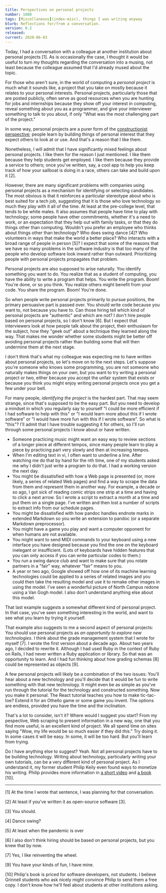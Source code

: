 ```yaml
---
title: Perspectives on personal projects
number: 1080
tags: [Miscellaneous](index-misc), things I was writing anyway
blurb: Reflections for/from a conversation.
version: 0.2
released: 
current: 2020-06-03
---
```

Today, I had a conversation with a colleague at another institution
about personal projects [1].  As is occasionally the case, I thought
it would be useful to turn my thoughts regarding the conversation
into a musing, not least because the colleague assumed that I'd
already mused about the topic.

For those who aren't sure, in the world of computing a _personal
project_ is much what it sounds like, a project that you take on
mostly because it relates to your personal interests.  Personal
projects, particularly those that are posted publicly, often serve
as good resources when you are hunting for jobs and internships
because they show off your interest in computing, reveal something
about you as a programmer, and give your interviewer something to
talk to you about, if only "What was the most challenging part of
the project."

In some way, personal projects are a purer form of the [constructionist
perspective](constructionism-2020-06-03); people learn by building
things of personal interest that they expect others to look at or
use.  And that's a reason that I like them.

Nonetheless, I will admit that I have significantly mixed feelings
about personal projects.  I like them for the reason I just mentioned.
I like them because they help students get employed.  I like them
because they provide a service to others; once you've written, say,
a cool app to help you keep track of how your sailboat is doing in
a race, others can take and build upon it [2].

However, there are many significant problems with companies using
personal projects as a mechanism for identifying or selecting
candidates.  The most obvious is that it reinforces a particular
stereotype about who is best suited for a tech job, suggesting that
it is those who love technology so much they play with it all of
the time.  At least at the pre-college level, that tends to be white
males.  It also assumes that people have time to play with technology;
some people have other commitments, whether it's a need to work,
or an expectation that they help out with family tasks, or that they
do things other than computing.  Wouldn't you prefer an employee who
thinks about things other than technology?  Who does swing dance [4]?
Who volunteers in ways that make the world a better place?  Who interacts
with a broad range of people in person [5]?  I expect that some of the
reasons that we have so many problems in the software industry is that
too many of the people who develop software look inward rather than
outward.  Prioritizing people with personal projects propagates that
problem.

Personal projects are also supposed to arise naturally.  You identify
something you want to do.  You realize that as a student of computing,
you have the ability to write a program that helps.  You write the
program.  Boom!  You're done, or so you think.  You realize others
might benefit from your code.  You share the program.  Boom!  You're
done.

So when people write personal projects primarily to pursue positions,
the primary persuasive part is passed over.  You should write code
because you want to, not because you have to.  Can those hiring tell
which kind of personal projects are "authentic" and which are not?  I
don't hire people based on personal projects, so I don't know [6].  But
I expect that interviewers look at how people talk about the project,
their enthusiasm for the subject, how they "geek out" about a technique
they learned along the way.  That makes me wonder whether some students
might be better off avoiding personal projects rather than building some
that will then undermine them at the next stage.

I don't think that's what my colleague was expecting me to have
written about personal projects, so let's move on to the next steps.
Let's suppose you're someone who knows some programming, you are
not someone who naturally makes things on your own, but you want
to try writing a personal project or two, either because you accept
the unfair system that exists or because you think you might enjoy
writing personal projects once you get a few under your belt.

For many people, *identifying the project* is the hardest part.
That may seem strange, since that's supposed to be the easy part.
But you need to develop a mindset in which you regularly say to
yourself "I could be more efficient if I had software to help with
this" or "I would learn more about this if I wrote software" or "I
would have more fun with this if I wrote software".  So what is
"this"?  I'll admit that I have trouble suggesting it for others,
so I'll run through some personal projects I know about or have
written.

* Someone practicing music might want an easy way to review sections
  of a longer piece at different tempos, since many people learn to
  play a piece by practicing part very slowly and then at increasing
  tempos.
* When I'm editing text in vi, I often want to underline a line.  After
  watching me do that by hand for the nth time, one of my students
  asked me why I didn't just write a program to do that.  I had a
  working version the next day.
* You might be dissatisfied with how a Web page is presented (or,
  more likely, a series of related Web pages) and find a way to
  scrape the data from them and represent them in another way.  For
  example, a decade or so ago, I got sick of reading comic strips
  one strip at a time and having to click a next arrow.  So I wrote
  a script to extract a month at a time and put them on a single
  page.  I've written and then lost a number of scripts to extract
  info from our schedule pages.
* You might be dissatisfied with how pandoc handles endnote marks in
  extended Markdown so you write an extension to pandoc (or a separate
  Markdown preprocessor).
* You might have a game you play and want a computer opponent for when
  humans are not available.
* You might want to send MIDI commands to your keyboard using a new
  interface you have designed because you find the one on the keyboard
  inelegant or insufficient.  (Lots of keyboards have hidden features
  that you can only access if you can write particular codes to them.)
* You run a swing dance club and want to make sure that you rotate
  partners in a "fair" way, whatever "fair" means to you.
* A year or two ago, Google showed off how one of its machine learning
  technologies could be applied to a series of related images and you
  could then take the resulting model and use it to remake other images
  in using the model.  I've seen a wonderful picture of North Campus
  redone using a Van Gogh model.  I also don't understand anything
  else about this model.

That last example suggests a somewhat different kind of personal
project.  In that case, you've seen something interesting in the
world, and want to see what you learn by trying it yourself.

That example also suggests to me a second aspect of personal projects:
You should use personal projects as *an opportunity to explore new
technologies*.  I think about the grade management system that I
wrote for myself [7].  I wrote the first version about a decade
ago.  About two years ago, I decided to rewrite it.  Although I had
used Ruby in the context of Ruby on Rails, I had never written a
Ruby application or library.  So that was an opportunity to learn.
And I had fun thinking about how grading schemas [8] could be
represented as objects [9].

A few personal projects will likely be a combination of the two
issues: You'll hear about a new technology and you'll decide that
it would be fun to write something with that new technology.  It
might even be as simple as you've run through the tutorial for the
technology and constructed something.  Now you make it personal.
The React tutorial teaches you how to make tic-tac-toe?  Extend it
for an Othello game or some game you invent.  The options are
endless, provided you have the time and the inclination.

That's a lot to consider, isn't it?  Where would I suggest you start?
From my pespective, Web scraping to present information in a new way,
one that you find more useful, is an excellent kind of project.  We all
spend time on sites saying "Wow, my life would be so much easier if they
did *this*."  Try doing it.  In some cases it will be easy.  In some,
it will be too hard.  But you'll learn from trying.

Do I have anything else to suggest?  Yeah.  Not all personal projects
have to be building technology.  Writing about technology, particularly
writing your own tutorials, can be a very different kind of personal
project.  As I understand it, my former student Philip Keily even
found ways to monetize his writing.  Philip provides more information
in [a short video](https://www.youtube.com/watch?v=8i2tN-qeKVA) and
[a book](https://philipkiely.com/wfsd/) [10].

---

[1] At the time I wrote that sentence, I was planning for that 
conversation.

[2] At least if you've written it as open-source software [3].

[3] You should.

[4] Dance swing?

[5] At least when the pandemic is over

[6] I also don't think hiring should be based on personal projects, but
you knew that by now.

[7] Yes, I like reinventing the wheel.

[9] You have your kinds of fun, I have mine.

[10] Philip's book is priced for software developers, not students.
I believe Grinnell students who ask nicely might convince Philip to
send them a free copy.  I don't know how he'll feel about students at
other institutions asking. 
